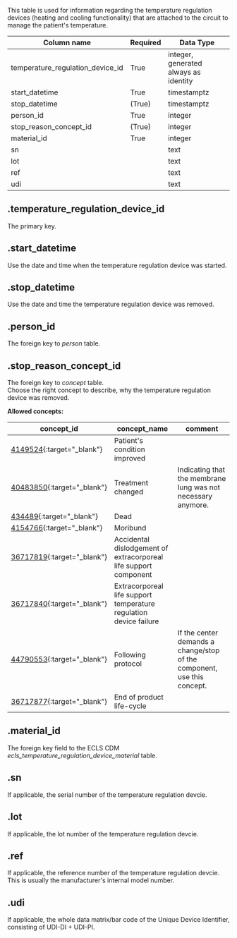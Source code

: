 This table is used for information regarding the temperature
regulation devices (heating and cooling functionality) that are attached
to the circuit to manage the patient's temperature.

| Column name                        | Required | Data Type                             |
| ---------------------------------- | -------- | ------------------------------------- |
| temperature_regulation_device_id   | True     | integer, generated always as identity |
| start_datetime                     | True     | timestamptz                           |
| stop_datetime                      | (True)   | timestamptz                           |
| person_id                          | True     | integer                               |
| stop_reason_concept_id             | (True)   | integer                               |
| material_id                        | True     | integer                               |
| sn                                 |          | text                                  |
| lot                                |          | text                                  |
| ref                                |          | text                                  |
| udi                                |          | text                                  |

## .temperature_regulation_device_id
The primary key.

## .start_datetime
Use the date and time when the temperature regulation device was started.

## .stop_datetime
Use the date and time the temperature regulation device was removed.

## .person_id
The foreign key to *person* table.

## .stop_reason_concept_id
The foreign key to *concept* table.<br>
Choose the right concept to describe, why the temperature regulation device was removed.

**Allowed concepts:**

| concept_id                                                                          | concept_name                                                      | comment                                                                 |
|-------------------------------------------------------------------------------------|-------------------------------------------------------------------|-------------------------------------------------------------------------|
| [4149524](https://athena.ohdsi.org/search-terms/terms/414952/){:target="_blank"}    | Patient's condition improved                                      |                                                                         |
| [40483850](https://athena.ohdsi.org/search-terms/terms/40483850/){:target="_blank"} | Treatment changed                                                 | Indicating that the membrane lung was not necessary anymore.            |
| [434489](https://athena.ohdsi.org/search-terms/terms/434489/){:target="_blank"}     | Dead                                                              |                                                                         |
| [4154766](https://athena.ohdsi.org/search-terms/terms/4154766){:target="_blank"}    | Moribund                                                          |                                                                         |
| [36717819](https://athena.ohdsi.org/search-terms/terms/36717819/){:target="_blank"} | Accidental dislodgement of extracorporeal life support component  |                                                                         |
| [36717840](https://athena.ohdsi.org/search-terms/terms/36717840/){:target="_blank"} | Extracorporeal life support temperature regulation device failure |                                                                         |
| [44790553](https://athena.ohdsi.org/search-terms/terms/44790553/){:target="_blank"} | Following protocol                                                | If the center demands a change/stop of the component, use this concept. |
| [36717877](https://athena.ohdsi.org/search-terms/terms/36717877/){:target="_blank"} | End of product life-cycle                                         |                                                                         |

## .material_id
The foreign key field to the ECLS CDM *ecls_temperature_regulation_device_material* table.

## .sn
If applicable, the serial number of the temperature regulation devcie.

## .lot
If applicable, the lot number of the temperature regulation devcie.

## .ref
If applicable, the reference number of the temperature regulation devcie. This is usually
the manufacturer's internal model number.

## .udi
If applicable, the whole data matrix/bar code of the Unique Device Identifier,
consisting of UDI-DI + UDI-PI.
